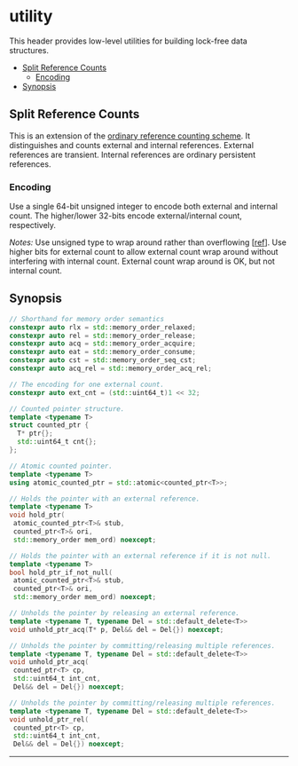# utility
This header provides low-level utilities for building lock-free data structures.

- [Split Reference Counts](#split-reference-counts)
  - [Encoding](#encoding)
- [Synopsis](#synopsis)

## Split Reference Counts
This is an extension of the [ordinary reference counting scheme][refcnt].
It distinguishes and counts external and internal references.
External references are transient.
Internal references are ordinary persistent references.

### Encoding
Use a single 64-bit unsigned integer to encode both external and internal count.
The higher/lower 32-bits encode external/internal count, respectively.

*Notes:* Use unsigned type to wrap around rather than overflowing [[ref][of]].
Use higher bits for external count to allow external count wrap around without
interfering with internal count.
External count wrap around is OK, but not internal count.

[refcnt]: https://en.wikipedia.org/wiki/Reference_counting
[of]: http://en.cppreference.com/w/cpp/language/operator_arithmetic#Overflows

## Synopsis
~~~C++
// Shorthand for memory order semantics
constexpr auto rlx = std::memory_order_relaxed;
constexpr auto rel = std::memory_order_release;
constexpr auto acq = std::memory_order_acquire;
constexpr auto eat = std::memory_order_consume;
constexpr auto cst = std::memory_order_seq_cst;
constexpr auto acq_rel = std::memory_order_acq_rel;

// The encoding for one external count.
constexpr auto ext_cnt = (std::uint64_t)1 << 32;

// Counted pointer structure.
template <typename T>
struct counted_ptr {
  T* ptr{};
  std::uint64_t cnt{};
};

// Atomic counted pointer.
template <typename T>
using atomic_counted_ptr = std::atomic<counted_ptr<T>>;

// Holds the pointer with an external reference.
template <typename T>
void hold_ptr(
 atomic_counted_ptr<T>& stub,
 counted_ptr<T>& ori,
 std::memory_order mem_ord) noexcept;

// Holds the pointer with an external reference if it is not null.
template <typename T>
bool hold_ptr_if_not_null(
 atomic_counted_ptr<T>& stub,
 counted_ptr<T>& ori,
 std::memory_order mem_ord) noexcept;

// Unholds the pointer by releasing an external reference.
template <typename T, typename Del = std::default_delete<T>>
void unhold_ptr_acq(T* p, Del&& del = Del{}) noexcept;

// Unholds the pointer by committing/releasing multiple references.
template <typename T, typename Del = std::default_delete<T>>
void unhold_ptr_acq(
 counted_ptr<T> cp,
 std::uint64_t int_cnt,
 Del&& del = Del{}) noexcept;

// Unholds the pointer by committing/releasing multiple references.
template <typename T, typename Del = std::default_delete<T>>
void unhold_ptr_rel(
 counted_ptr<T> cp,
 std::uint64_t int_cnt,
 Del&& del = Del{}) noexcept;
~~~
--------------------------------------------------------------------------------
